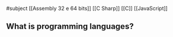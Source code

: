 #subject
[[Assembly 32 e 64 bits]]
[[C Sharp]]
[[C]]
[[JavaScript]]
## What is programming languages?
